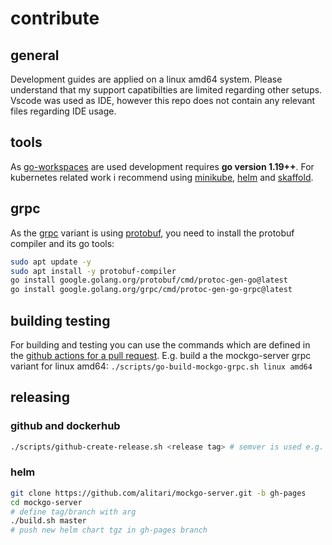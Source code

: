 # contribute

## general

Development guides are applied on a linux amd64 system. Please understand that my support capatibilties are limited regarding other setups. Vscode was used as IDE, however this repo does not contain any relevant files regarding IDE usage.

## tools

As [go-workspaces](https://go.dev/blog/get-familiar-with-workspaces) are used development requires **go version 1.19++**. For kubernetes related work i recommend using [minikube](https://minikube.sigs.k8s.io/docs/), [helm](https://helm.sh/) and [skaffold](https://skaffold.dev/).

## grpc

As the [grpc]() variant is using [protobuf](https://developers.google.com/protocol-buffers), you need to install the protobuf compiler and its go tools:

```bash
sudo apt update -y
sudo apt install -y protobuf-compiler
go install google.golang.org/protobuf/cmd/protoc-gen-go@latest
go install google.golang.org/grpc/cmd/protoc-gen-go-grpc@latest
```

## building testing 

For building and testing you can use the commands which are defined in the [github actions for a pull request](.github/workflows/workflow.yml).
E.g. build a the mockgo-server grpc variant for linux amd64: `./scripts/go-build-mockgo-grpc.sh linux amd64`

## releasing

### github and dockerhub

```bash
./scripts/github-create-release.sh <release tag> # semver is used e.g. ( "v0.0.1")
```
### helm

```bash
git clone https://github.com/alitari/mockgo-server.git -b gh-pages
cd mockgo-server
# define tag/branch with arg
./build.sh master
# push new helm chart tgz in gh-pages branch
```
